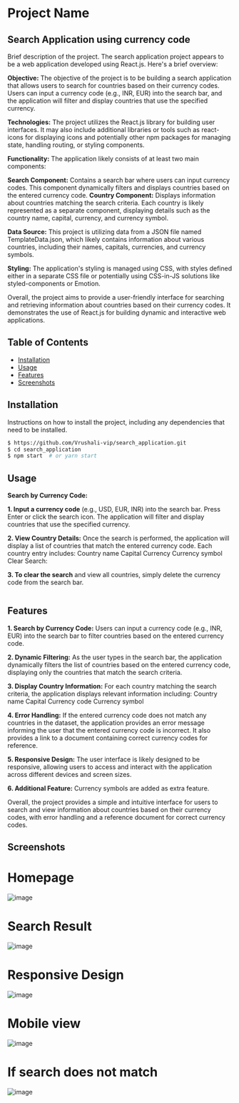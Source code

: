 # Project Name
## Search Application using currency code
Brief description of the project.
  The search application project appears to be a web application developed using React.js. Here's a brief overview:

**Objective:** The objective of the project is to be building a search application that allows users to search for countries based on their currency codes. Users can input a currency code (e.g., INR, EUR) into the search bar, and the application will filter and display countries that use the specified currency.

**Technologies:** The project utilizes the React.js library for building user interfaces. It may also include additional libraries or tools such as react-icons for displaying icons and potentially other npm packages for managing state, handling routing, or styling components.

**Functionality:** The application likely consists of at least two main components:

**Search Component:** Contains a search bar where users can input currency codes. This component dynamically filters and displays countries based on the entered currency code.
**Country Component:** Displays information about countries matching the search criteria. Each country is likely represented as a separate component, displaying details such as the country name, capital, currency, and currency symbol.

**Data Source:** This project is utilizing data from a JSON file named TemplateData.json, which likely contains information about various countries, including their names, capitals, currencies, and currency symbols.

**Styling:** The application's styling is managed using CSS, with styles defined either in a separate CSS file or potentially using CSS-in-JS solutions like styled-components or Emotion.

Overall, the project aims to provide a user-friendly interface for searching and retrieving information about countries based on their currency codes. It demonstrates the use of React.js for building dynamic and interactive web applications.

## Table of Contents

- [Installation](#installation)
- [Usage](#usage)
- [Features](#features)
- [Screenshots](#screenshots)

## Installation

Instructions on how to install the project, including any dependencies that need to be installed.

```bash
$ https://github.com/Vrushali-vip/search_application.git
$ cd search_application
$ npm start  # or yarn start

```
## Usage

**Search by Currency Code:**

**1. Input a currency code** (e.g., USD, EUR, INR) into the search bar.
Press Enter or click the search icon.
The application will filter and display countries that use the specified currency.

**2. View Country Details:**
Once the search is performed, the application will display a list of countries that match the entered currency code.
Each country entry includes:
Country name
Capital
Currency
Currency symbol
Clear Search:

**3. To clear the search** and view all countries, simply delete the currency code from the search bar.
```

```
## Features
**1. Search by Currency Code:** Users can input a currency code (e.g., INR, EUR) into the search bar to filter countries based on the entered currency code.

**2. Dynamic Filtering:** As the user types in the search bar, the application dynamically filters the list of countries based on the entered currency code, displaying only the countries that match the search criteria.

**3. Display Country Information:** For each country matching the search criteria, the application displays relevant information including:
Country name
Capital
Currency code
Currency symbol

**4. Error Handling:** If the entered currency code does not match any countries in the dataset, the application provides an error message informing the user that the entered currency code is incorrect. It also provides a link to a document containing correct currency codes for reference.

**5. Responsive Design:** The user interface is likely designed to be responsive, allowing users to access and interact with the application across different devices and screen sizes.

**6. Additional Feature:** Currency symbols are added as extra feature.

Overall, the project provides a simple and intuitive interface for users to search and view information about countries based on their currency codes, with error handling and a reference document for correct currency codes.

## Screenshots
# Homepage
![image](https://github.com/Vrushali-vip/search_application/assets/71547087/6e7a0f04-8b6d-4fef-9a63-acd9281a27fb)
# Search Result
![image](https://github.com/Vrushali-vip/search_application/assets/71547087/18c945e4-7451-4ab0-b2df-8a8bb354ab99)
# Responsive Design
![image](https://github.com/Vrushali-vip/search_application/assets/71547087/9647c6f8-e91c-4b8d-a5b9-b5c35ce38ab1)
# Mobile view
![image](https://github.com/Vrushali-vip/search_application/assets/71547087/abe7fc22-df90-4902-b284-00662806cffd)
# If search does not match
![image](https://github.com/Vrushali-vip/search_application/assets/71547087/83f15fc8-43de-41b1-bc7b-647e519e0a92)







